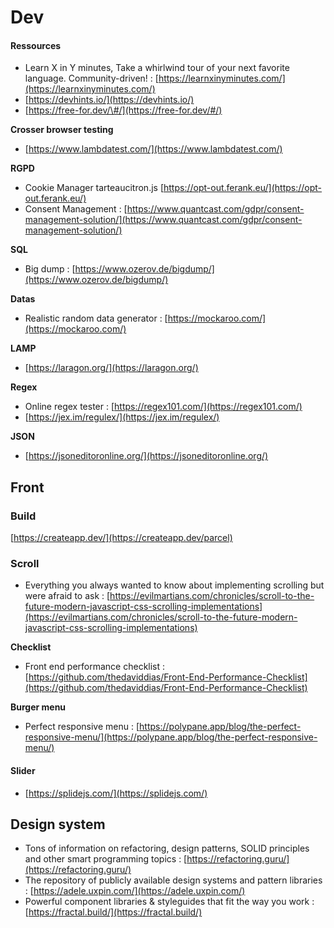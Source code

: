 # Dev

#### Ressources

* Learn X in Y minutes, Take a whirlwind tour of your next favorite language. Community-driven! : [https://learnxinyminutes.com/](https://learnxinyminutes.com/)
* [https://devhints.io/](https://devhints.io/)
* [https://free-for.dev/\#/](https://free-for.dev/#/)

**Crosser browser testing**

* [https://www.lambdatest.com/](https://www.lambdatest.com/)

**RGPD**

* Cookie Manager tarteaucitron.js [https://opt-out.ferank.eu/](https://opt-out.ferank.eu/)
* Consent Management : [https://www.quantcast.com/gdpr/consent-management-solution/](https://www.quantcast.com/gdpr/consent-management-solution/)

**SQL**

* Big dump : [https://www.ozerov.de/bigdump/](https://www.ozerov.de/bigdump/)

**Datas**

* Realistic random data generator : [https://mockaroo.com/](https://mockaroo.com/)

**LAMP**

* [https://laragon.org/](https://laragon.org/)

**Regex**

* Online regex tester : [https://regex101.com/](https://regex101.com/)
* [https://jex.im/regulex/](https://jex.im/regulex/)

 **JSON**

* [https://jsoneditoronline.org/](https://jsoneditoronline.org/)

## Front

### Build

[https://createapp.dev/](https://createapp.dev/parcel)

### Scroll 

* Everything you always wanted to know about implementing scrolling but were afraid to ask : [https://evilmartians.com/chronicles/scroll-to-the-future-modern-javascript-css-scrolling-implementations](https://evilmartians.com/chronicles/scroll-to-the-future-modern-javascript-css-scrolling-implementations)

**Checklist**

* Front end performance checklist : [https://github.com/thedaviddias/Front-End-Performance-Checklist](https://github.com/thedaviddias/Front-End-Performance-Checklist)

**Burger menu**

* Perfect responsive menu : [https://polypane.app/blog/the-perfect-responsive-menu/](https://polypane.app/blog/the-perfect-responsive-menu/)

#### Slider

* [https://splidejs.com/](https://splidejs.com/)

## Design system

* Tons of information on refactoring, design patterns, SOLID principles and other smart programming topics : [https://refactoring.guru/](https://refactoring.guru/)
* The repository of publicly available design systems and pattern libraries : [https://adele.uxpin.com/](https://adele.uxpin.com/)
* Powerful component libraries & styleguides that fit the way you work : [https://fractal.build/](https://fractal.build/)

